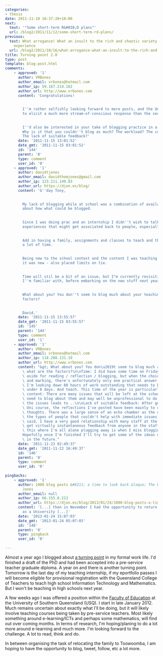 ```yaml
---
categories:
- thesis
date: 2011-11-10 16:37:20+10:00
next:
  text: '"Some short-term R&#038;D plans"'
  url: /blog2/2011/11/12/some-short-term-rd-plans/
previous:
  text: What arrogance! What an insult to the rich and chaotic variety of the human
    experience
  url: /blog2/2011/10/16/what-arrogance-what-an-insult-to-the-rich-and-chaotic-variety-of-the-human-experience/
title: Turning point 2.0
type: post
template: blog-post.html
comments:
    - approved: '1'
      author: VRBones
      author_email: vrbones@hotmail.com
      author_ip: 59.167.214.162
      author_url: http://www.vrbones.com
      content: 'Congratulations!
    
    
        I''m rather selfishly looking forward to more posts, and the Uni environment seemed
        to elicit a much more stream-of-conscious response than the secondary school sector.
    
    
        I''d also be interested in your take of blogging practice in a school environment.
        Why is it that you couldn''t blog as much? The workload? The covered content?
        The lack of suitable feedback?'
      date: '2011-11-15 13:01:52'
      date_gmt: '2011-11-15 03:01:52'
      id: '144'
      parent: '0'
      type: comment
      user_id: '0'
    - approved: '1'
      author: davidtjones
      author_email: davidthomjones@gmail.com
      author_ip: 123.211.149.83
      author_url: https://djon.es/blog/
      content: 'G''day Tony,
    
    
        My lack of blogging while at school was a combination of available time and uncertainty
        about how what could be blogged.
    
    
        Since I was doing prac and an internship I didn''t wish to talk too much about
        experiences that might get associated back to people, especially my mentor teachers.
    
    
        Add in having a family, assignments and classes to teach and that doesn''t leave
        a lot of time.
    
    
        Being new to the school context and the content I was teaching - which not difficult
        it was new - also placed limits on tie.
    
    
        Time will stil be a bit of an issue, but I"m currently revisiting a few things
        I''m familiar with, before embarking on the new stuff next year.
    
    
        What about you? You don''t seem to blog much about your teaching, what are the
        factors?
    
    
        David.'
      date: '2011-11-15 13:55:57'
      date_gmt: '2011-11-15 03:55:57'
      id: '145'
      parent: '144'
      type: comment
      user_id: '1'
    - approved: '1'
      author: VRBones
      author_email: vrbones@hotmail.com
      author_ip: 118.208.131.19
      author_url: http://www.vrbones.com
      content: "&gt; What about you? You don\u2019t seem to blog much about your teaching,\
        \ what are the factors?\n\nTime: I did have some time on Fridays that I had set\
        \ aside for reading / reflection / blogging, but when the choice is between reflecting\
        \ and marking, there's unfortunately only one practical answer.  As an example,\
        \ I'm looking down 80 hours of work outstanding that needs to be completed in\
        \ under 8 days. And teach. This time of the year is particularly bad.\n\nCovered\
        \ content: There are many issues that will be left at the school. There is no\
        \ need to blog about them and may well be unprofessional to do so. Generalising\
        \ the issues leads to ..\n\nLack of suitable feedback: After getting out of the\
        \ Uni course, the reflections I've posted have been mainly to organise external\
        \ thoughts. There was a large sense of an echo chamber as the ones blogging were\
        \ the types of people that couldn't help with immediate issues at school. That\
        \ said, I have a very good relationship with many staff at the school, and can\
        \ get virtually instantaneous feedback from anyone in the staffroom. Nights like\
        \ this where I'm all alone plugging away is when I miss blogging the most.\n\n\
        Hopefully once I'm finished I'll try to get some of the ideas down for me to remember\
        \ in the future."
      date: '2011-11-23 02:49:37'
      date_gmt: '2011-11-22 16:49:37'
      id: '146'
      parent: '0'
      type: comment
      user_id: '0'
    
pingbacks:
    - approved: '1'
      author: 1000 blog posts &#8211; a time to look back &laquo; The Weblog of (a) David
        Jones
      author_email: null
      author_ip: 66.155.8.213
      author_url: https://djon.es/blog/2013/01/24/1000-blog-posts-a-time-to-look-back/
      content: '[...] then in November I had the opportunity to return to &#8220;life&#8221;
        as a University [...]'
      date: '2013-01-24 15:07:03'
      date_gmt: '2013-01-24 05:07:03'
      id: '148'
      parent: '0'
      type: pingback
      user_id: '0'
    
---
```

Almost a year ago I blogged about [a turning point](/blog2/2010/11/12/a-turning-point/) in my formal work life. I'd finished a draft of the PhD and had been accepted into a pre-service teacher graduate diploma. A year on and there is another turning point. Tomorrow is the last day of my teaching internship, if my eportfolio passes I will become eligible for provisional registration with the Queensland College of Teachers to teach high school Information Technology and Mathematics. But I won't be teaching in high schools next year.

A few weeks ago I was offered a position within the [Faculty of Education](http://www.usq.edu.au/education) at the University of Southern Queensland (USQ). I start in late January 2012. Much remains uncertain about exactly what I'll be doing, but it will likely involve teaching courses being taken by pre-service teachers. Most likely something around e-learning/ICTs and perhaps some mathematics, will find out over coming months. In terms of research, I'm hoping/planing to do a lot more around e-learning and much more. I'm looking forward to the challenge. A lot to read, think and do.

In between organising the task of relocating the family to Toowoomba, I am hoping to have the opportunity to blog, tweet, follow, etc a lot more.